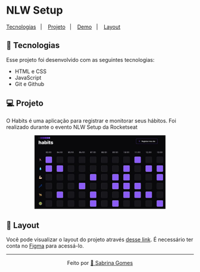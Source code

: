 # NLW Setup

<p align="left">
  <a href="#-tecnologias">Tecnologias</a>&nbsp;&nbsp;&nbsp;|&nbsp;&nbsp;&nbsp;
  <a href="#-projeto">Projeto</a>&nbsp;&nbsp;&nbsp;|&nbsp;&nbsp;&nbsp;
  <a href="https://sabrinagomesb.github.io/rs-nlw-copa/">Demo</a>&nbsp;&nbsp;&nbsp;|&nbsp;&nbsp;&nbsp;
  <a href="#-layout">Layout</a>
</p>

## 🚀 Tecnologias

Esse projeto foi desenvolvido com as seguintes tecnologias:

- HTML e CSS
- JavaScript
- Git e Github

## 💻 Projeto

O Habits é uma aplicação para registrar e monitorar seus hábitos. Foi realizado durante o evento NLW Setup da Rocketseat

<p align="center">
  <img alt="imagem do projeto" src="./.github/preview.png" width="70%">
</p>

## 🔖 Layout

Você pode visualizar o layout do projeto através [desse link](hhttps://www.figma.com/file/gdhOJaBW0wm110DeoYUNkX/Habits-(e)-(Community)?node-id=75%3A128&t=yI8N3GbR79pUopOL-0). É necessário ter conta no [Figma](https://figma.com) para acessá-lo.

---
<p align="center">Feito por <a href="https://github.com/sabrinagomesb">💫 Sabrina Gomes</a></p>